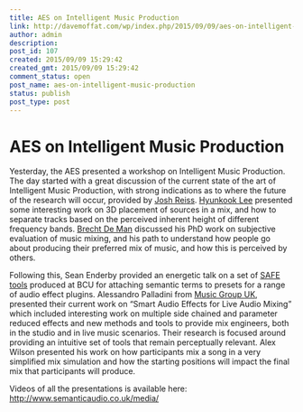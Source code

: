 ```yaml
---
title: AES on Intelligent Music Production
link: http://davemoffat.com/wp/index.php/2015/09/09/aes-on-intelligent-music-production/
author: admin
description: 
post_id: 107
created: 2015/09/09 15:29:42
created_gmt: 2015/09/09 15:29:42
comment_status: open
post_name: aes-on-intelligent-music-production
status: publish
post_type: post
---
```


# AES on Intelligent Music Production

Yesterday, the AES presented a workshop on Intelligent Music Production. The day started with a great discussion of the current state of the art of Intelligent Music Production, with strong indications as to where the future of the research will occur, provided by [Josh Reiss](http://www.eecs.qmul.ac.uk/~josh/). [Hyunkook Lee](http://www.hud.ac.uk/ourstaff/profile/index.php?staffuid=senghl) presented some interesting work on 3D placement of sources in a mix, and how to separate tracks based on the perceived inherent height of different frequency bands. [Brecht De Man](http://www.brechtdeman.com/) discussed his PhD work on subjective evaluation of music mixing, and his path to understand how people go about producing their preferred mix of music, and how this is perceived by others.

Following this, Sean Enderby provided an energetic talk on a set of [SAFE tools](http://www.semanticaudio.co.uk/) produced at BCU for attaching semantic terms to presets for a range of audio effect plugins. Alessandro Palladini from [Music Group UK](http://www.music-group.com/brand/midas/home), presented their current work on “Smart Audio Effects for Live Audio Mixing” which included interesting work on multiple side chained and parameter reduced effects and new methods and tools to provide mix engineers, both in the studio and in live music scenarios. Their research is focused around providing an intuitive set of tools that remain perceptually relevant. Alex Wilson presented his work on how participants mix a song in a very simplified mix simulation and how the starting positions will impact the final mix that participants will produce.

Videos of all the presentations is available here: <http://www.semanticaudio.co.uk/media/>